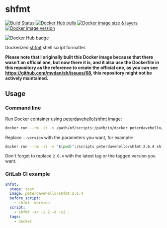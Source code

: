 # shfmt

[![Build Status](https://travis-ci.com/PeterDaveHello/docker-shfmt.svg?branch=master)](https://travis-ci.com/PeterDaveHello/docker-shfmt)
[![Docker Hub pulls](https://img.shields.io/docker/pulls/peterdavehello/shfmt.svg)](https://hub.docker.com/r/peterdavehello/shfmt/)
[![Docker image size & layers](https://images.microbadger.com/badges/image/peterdavehello/shfmt.svg)](https://microbadger.com/images/peterdavehello/shfmt/)
[![Docker image version](https://images.microbadger.com/badges/version/peterdavehello/shfmt.svg)](https://hub.docker.com/r/peterdavehello/shfmt/tags/)

[![Docker Hub badge](https://dockeri.co/image/peterdavehello/shfmt)](https://hub.docker.com/r/peterdavehello/shfmt/)

Dockerized [shfmt](https://github.com/mvdan/sh#shfmt) shell script formatter.

**Please note that I originally built this Docker image because that there wasn't an official one, but now there it is, and it also use the Dockerfile in this repository as the reference to create the official one, as you can see https://github.com/mvdan/sh/issues/68, this repository might not be actively maintained.**

## Usage

### Command line

Run Docker container using [peterdavehello/shfmt](https://hub.docker.com/r/peterdavehello/shfmt) image:

```sh
docker run --rm -it -v /path/of/scripts:/path/in/docker peterdavehello/shfmt:2.6.4 shfmt --version
```

Replace `--version` with the parameters you want, for example:

```sh
docker run --rm -it -v "$(pwd)":/scripts peterdavehello/shfmt:2.6.4 shfmt -sr -i 2 -d -ci /scripts
```

Don't forget to replace `2.6.4` with the latest tag or the tagged version you want.

### GitLab CI example

```yaml
shfmt:
  stage: test
  image: peterdavehello/shfmt:2.6.4
  before_script:
    - shfmt -version
  script:
    - shfmt -sr -i 2 -d -ci .
  tags:
    - docker
```
